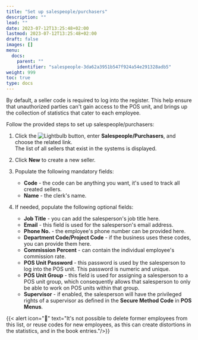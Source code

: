 ```yaml
---
title: "Set up salespeople/purchasers"
description: ""
lead: ""
date: 2023-07-12T13:25:48+02:00
lastmod: 2023-07-12T13:25:48+02:00
draft: false
images: []
menu:
  docs:
    parent: ""
    identifier: "salespeople-3da62a3951b547f924a54e291328adb5"
weight: 999
toc: true
type: docs
---
```


By default, a seller code is required to log into the register. This help ensure that unauthorized parties can't gain access to the POS unit, and brings up the collection of statistics that cater to each employee.

Follow the provided steps to set up salespeople/purchasers:

1. Click the ![Lightbulb](Lightbulb_icon.PNG) button, enter **Salespeople/Purchasers**, and choose the related link.   
   The list of all sellers that exist in the systems is displayed.
2. Click **New** to create a new seller. 
3. Populate the following mandatory fields: 
   - **Code** - the code can be anything you want, it's used to track all created sellers. 
   - **Name** - the clerk's name. 

4. If needed, populate the following optional fields: 
   - **Job Title** - you can add the salesperson's job title here.
   - **Email** - this field is used for the salesperson's email address.
   - **Phone No.** - the employee's phone number can be provided here.
   - **Department Code/Project Code** - if the business uses these codes, you can provide them here.
   - **Commission Percent** - can contain the individual employee's commission rate.
   - **POS Unit Password** - this password is used by the salesperson to log into the POS unit. This password is numeric and unique.
   - **POS Unit Group** - this field is used for assigning a salesperson to a POS unit group, which consequently allows that salesperson to only be able to work on POS units within that group. 
   - **Supervisor** - if enabled, the salesperson will have the privileged rights of a supervisor as defined in the **Secure Method Code** in **POS Menus**.

{{< alert icon="📝" text="It's not possible to delete former employees from this list, or reuse codes for new employees, as this can create distortions in the statistics, and in the book entries."/>}}
